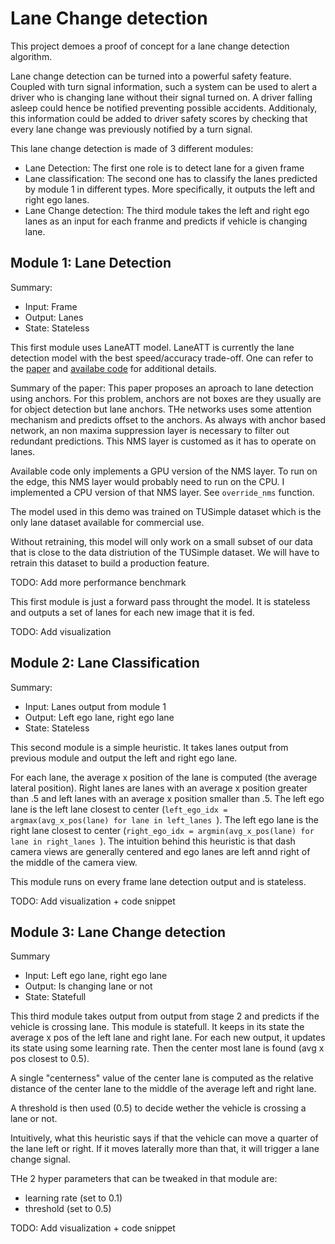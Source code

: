 # Lane Change detection
This project demoes a proof of concept for a lane change detection algorithm.

Lane change detection can be turned into a powerful safety feature. Coupled with turn signal information, such a system can be used to alert a driver who is changing lane without their signal turned on. A driver falling asleep could hence be notified preventing possible accidents. Additionaly, this information could be added to driver safety scores by checking that every lane change was previously notified by a turn signal.

This lane change detection is made of 3 different modules:

- Lane Detection: The first one role is to detect lane for a given frame
- Lane classification: The second one has to classify the lanes predicted by module 1 in different types. More specifically, it outputs the left and right ego lanes.
- Lane Change detection: The third module takes the left and right ego lanes as an input for each franme and predicts if vehicle is changing lane.

## Module 1: Lane Detection

Summary:
- Input: Frame
- Output: Lanes
- State: Stateless

This first module uses LaneATT model. LaneATT is currently the lane detection model with the best speed/accuracy trade-off. One can refer to the [paper](https://arxiv.org/abs/2004.10924) and [availabe code](https://github.com/lucastabelini/LaneATT) for additional details.

Summary of the paper: This paper proposes an aproach to lane detection using anchors. For this problem, anchors are not boxes are they usually are for object detection but lane anchors. THe networks uses some attention mechanism and predicts offset to the anchors. As always with anchor based network, an non maxima suppression layer is necessary to filter out redundant predictions. This NMS layer is customed as it has to operate on lanes.

Available code only implements a GPU version of the NMS layer. To run on the edge, this NMS layer would probably need to run on the CPU. I implemented a CPU version  of that NMS layer. See `override_nms` function.

The model used in this demo was trained on TUSimple dataset which is the only lane dataset available for commercial use.

Without retraining, this model will only work on a small subset of our data that is close to the data distriution of the TUSimple dataset. 
We will have to retrain this dataset to build a production feature.

TODO: Add more performance benchmark 

This first module is just a forward pass throught the model. It is stateless and outputs a set of lanes for each new image that it is fed.

TODO: Add visualization

## Module 2: Lane Classification

Summary:
- Input: Lanes output from module 1
- Output: Left ego lane, right ego lane
- State: Stateless

This second module is a simple heuristic.
It takes lanes output from previous module and output the left and right ego lane.

For each lane, the average x position of the lane is computed (the average lateral position). Right lanes are lanes with an average x position greater than .5 and left lanes with an average x position smaller than .5. The left ego lane is the left lane closest to center (`left_ego_idx = argmax(avg_x_pos(lane) for lane in left_lanes `). The left ego lane is the right lane closest to center (`right_ego_idx = argmin(avg_x_pos(lane) for lane in right_lanes `).
The intuition behind this heuristic is that dash camera views are generally centered and ego lanes are left annd right of the middle of the camera view.

This module runs on every frame lane detection output and is stateless.

TODO: Add visualization + code snippet

## Module 3: Lane Change detection

Summary
- Input: Left ego lane, right ego lane
- Output: Is changing lane or not
- State: Statefull

This third module takes output from output from stage 2 and predicts if the vehicle is crossing lane. This module is statefull. It keeps in its state the average x pos of the left lane and right lane. For each new output, it updates its state using some learning rate.
Then the center most lane is found (avg x pos closest to 0.5).

A single "centerness" value of the center lane is computed as the relative distance of the center lane to the middle of the average left and right lane.

A threshold is then used (0.5) to decide wether the vehicle is crossing a lane or not.

Intuitively, what this heuristic says if that the vehicle can move a quarter of the lane left or right. If it moves laterally more than that, it will trigger a lane change signal.

THe 2 hyper parameters that can be tweaked in that module are:
- learning rate (set to 0.1)
- threshold (set to 0.5)


TODO: Add visualization + code snippet